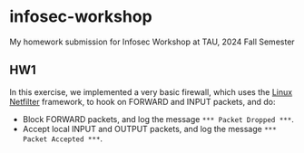 # infosec-workshop
My homework submission for Infosec Workshop at TAU, 2024 Fall Semester

## HW1
In this exercise, we implemented a very basic firewall, which uses the [Linux Netfilter](https://en.wikipedia.org/wiki/Netfilter) framework, to hook on FORWARD and INPUT packets, and do:
- Block FORWARD packets, and log the message `*** Packet Dropped ***`.
- Accept local INPUT and OUTPUT packets, and log the message `*** Packet Accepted ***`.
